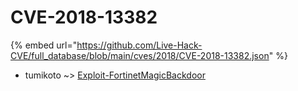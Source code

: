 # CVE-2018-13382
{% embed url="https://github.com/Live-Hack-CVE/full_database/blob/main/cves/2018/CVE-2018-13382.json" %}

* tumikoto ~> [Exploit-FortinetMagicBackdoor](https://www.alice-snow.ru/2018/database/cve-2018-13382/exploit-fortinetmagicbackdoor-tumikoto)